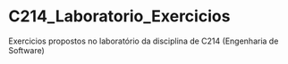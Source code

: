 # C214_Laboratorio_Exercicios
Exercicios propostos no laboratório da disciplina de C214 (Engenharia de Software)

